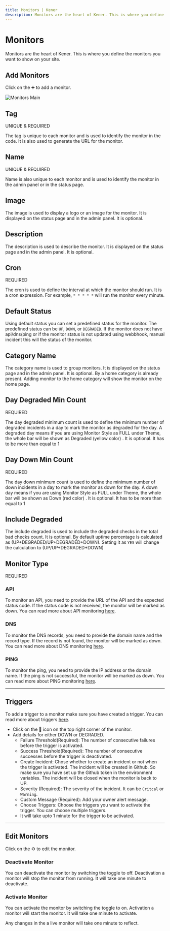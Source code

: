 ```yaml
---
title: Monitors | Kener
description: Monitors are the heart of Kener. This is where you define the monitors you want to show on your site.
---
```


# Monitors

Monitors are the heart of Kener. This is where you define the monitors you want to show on your site.

## Add Monitors

Click on the ➕ to add a monitor.

<div class="border rounded-md">

![Monitors Main](/m_main.png)

</div>

## Tag

<span class="text-red-500 text-xs font-semibold">
	UNIQUE
</span>
&
<span class="text-red-500 text-xs font-semibold">
	REQUIRED
</span>

The tag is unique to each monitor and is used to identify the monitor in the code. It is also used to generate the URL for the monitor.

## Name

<span class="text-red-500 text-xs font-semibold">
	UNIQUE
</span>
&
<span class="text-red-500 text-xs font-semibold">
	REQUIRED
</span>

Name is also unique to each monitor and is used to identify the monitor in the admin panel or in the status page.

## Image

The image is used to display a logo or an image for the monitor. It is displayed on the status page and in the admin panel. It is optional.

## Description

The description is used to describe the monitor. It is displayed on the status page and in the admin panel. It is optional.

## Cron

<span class="text-red-500 text-xs font-semibold">
	REQUIRED
</span>

The cron is used to define the interval at which the monitor should run. It is a cron expression. For example, `* * * * *` will run the monitor every minute.

## Default Status

Using default status you can set a predefined status for the monitor. The predefined status can be `UP`, `DOWN`, or `DEGRADED`. If the monitor does not have api/dns/ping or if the monitor status is not updated using webbhook, manual incident this will the status of the monitor.

## Category Name

The category name is used to group monitors. It is displayed on the status page and in the admin panel. It is optional. By a home category is already present. Adding monitor to the home category will show the monitor on the home page.

## Day Degraded Min Count

<span class="text-red-500 text-xs font-semibold">
	REQUIRED
</span>

The day degraded minimum count is used to define the minimum number of degraded incidents in a day to mark the monitor as degraded for the day. A degraded day means if you are using Monitor Style as FULL under Theme, the whole bar will be shown as Degraded (yellow color) . It is optional. It has to be more than equal to 1

## Day Down Min Count

<span class="text-red-500 text-xs font-semibold">
	REQUIRED
</span>

The day down minimum count is used to define the minimum number of down incidents in a day to mark the monitor as down for the day. A down day means if you are using Monitor Style as FULL under Theme, the whole bar will be shown as Down (red color) . It is optional. It has to be more than equal to 1

## Include Degraded

The include degraded is used to include the degraded checks in the total bad checks count. It is optional. By default uptime percentage is calculated as (UP+DEGRADED/UP+DEGRADED+DOWN). Setting it as `YES` will change the calculation to (UP/UP+DEGRADED+DOWN)

## Monitor Type

<span class="text-red-500 text-xs font-semibold">
	REQUIRED
</span>

### API

To monitor an API, you need to provide the URL of the API and the expected status code. If the status code is not received, the monitor will be marked as down. You can read more about API monitoring [here](/docs/monitors-api).

### DNS

To monitor the DNS records, you need to provide the domain name and the record type. If the record is not found, the monitor will be marked as down. You can read more about DNS monitoring [here](/docs/monitors-dns).

### PING

To monitor the ping, you need to provide the IP address or the domain name. If the ping is not successful, the monitor will be marked as down. You can read more about PING monitoring [here](/docs/monitors-ping).

---

## Triggers

To add a trigger to a monitor make sure you have created a trigger. You can read more about triggers [here](/docs/triggers).

-   Click on the 🔔 icon on the top right corner of the monitor.
-   Add details for either DOWN or DEGRADED.
    -   Failure Threshold(Required): The number of consecutive failures before the trigger is activated.
    -   Success Threshold(Required): The number of consecutive successes before the trigger is deactivated.
    -   Create Incident: Chose whether to create an incident or not when the trigger is activated. The incident will be created in Github. So make sure you have set up the Github token in the environment variables. The incident will be closed when the monitor is back to UP.
    -   Severity (Required): The severity of the incident. It can be `Critcal` or `Warning`.
    -   Custom Message (Required): Add your owner alert message.
    -   Choose Triggers: Choose the triggers you want to activate the trigger. You can choose multiple triggers.
    -   It will take upto 1 minute for the trigger to be activated.

---

## Edit Monitors

Click on the ⚙️ to edit the monitor.

### Deactivate Monitor

You can deactivate the monitor by switching the toggle to off. Deactivation a monitor will stop the monitor from running. It will take one minute to deactivate.

### Activate Monitor

You can activate the monitor by switching the toggle to on. Activation a monitor will start the monitor. It will take one minute to activate.

<div class="border px-2 rounded-md">

Any changes in the a live monitor will take one minute to reflect.

</div>
